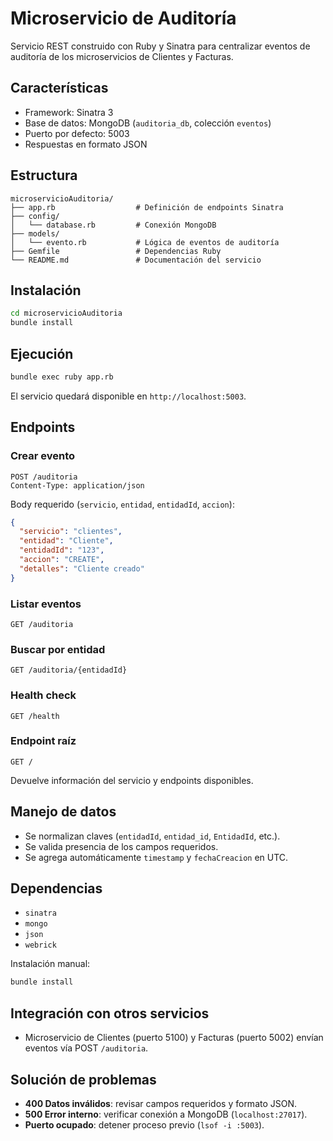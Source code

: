 # Microservicio de Auditoría

Servicio REST construido con Ruby y Sinatra para centralizar eventos de auditoría de los microservicios de Clientes y Facturas.

## Características
- Framework: Sinatra 3
- Base de datos: MongoDB (`auditoria_db`, colección `eventos`)
- Puerto por defecto: 5003
- Respuestas en formato JSON

## Estructura
```
microservicioAuditoria/
├── app.rb                  # Definición de endpoints Sinatra
├── config/
│   └── database.rb         # Conexión MongoDB
├── models/
│   └── evento.rb           # Lógica de eventos de auditoría
├── Gemfile                 # Dependencias Ruby
└── README.md               # Documentación del servicio
```

## Instalación
```bash
cd microservicioAuditoria
bundle install
```

## Ejecución
```bash
bundle exec ruby app.rb
```
El servicio quedará disponible en `http://localhost:5003`.

## Endpoints

### Crear evento
```http
POST /auditoria
Content-Type: application/json
```
Body requerido (`servicio`, `entidad`, `entidadId`, `accion`):
```json
{
  "servicio": "clientes",
  "entidad": "Cliente",
  "entidadId": "123",
  "accion": "CREATE",
  "detalles": "Cliente creado"
}
```

### Listar eventos
```http
GET /auditoria
```

### Buscar por entidad
```http
GET /auditoria/{entidadId}
```

### Health check
```http
GET /health
```

### Endpoint raíz
```http
GET /
```
Devuelve información del servicio y endpoints disponibles.

## Manejo de datos
- Se normalizan claves (`entidadId`, `entidad_id`, `EntidadId`, etc.).
- Se valida presencia de los campos requeridos.
- Se agrega automáticamente `timestamp` y `fechaCreacion` en UTC.

## Dependencias
- `sinatra`
- `mongo`
- `json`
- `webrick`

Instalación manual:
```bash
bundle install
```

## Integración con otros servicios
- Microservicio de Clientes (puerto 5100) y Facturas (puerto 5002) envían eventos vía POST `/auditoria`.

## Solución de problemas
- **400 Datos inválidos**: revisar campos requeridos y formato JSON.
- **500 Error interno**: verificar conexión a MongoDB (`localhost:27017`).
- **Puerto ocupado**: detener proceso previo (`lsof -i :5003`).
